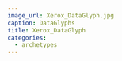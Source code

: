 ```yaml
---
image_url: Xerox_DataGlyph.jpg
caption: DataGlyphs
title: Xerox_DataGlyph
categories:
  - archetypes
---
```

